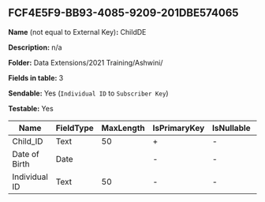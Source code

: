 ## FCF4E5F9-BB93-4085-9209-201DBE574065

**Name** (not equal to External Key)**:** ChildDE

**Description:** n/a

**Folder:** Data Extensions/2021 Training/Ashwini/

**Fields in table:** 3

**Sendable:** Yes (`Individual ID` to `Subscriber Key`)

**Testable:** Yes

| Name | FieldType | MaxLength | IsPrimaryKey | IsNullable | DefaultValue |
| --- | --- | --- | --- | --- | --- |
| Child_ID | Text | 50 | + | - |  |
| Date of Birth | Date |  | - | - |  |
| Individual ID | Text | 50 | - | - |  |
